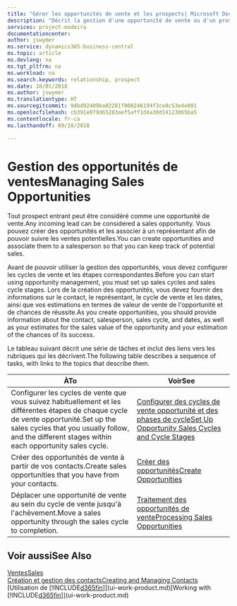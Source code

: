 ```yaml
---
title: "Gérer les opportunités de vente et les prospects| Microsoft Docs"
description: "Décrit la gestion d'une opportunité de vente ou d'un prospect entrant dans Business Central, et l'association de l'opportunité à un représentant pour effectuer le suivi des ventes potentielles."
services: project-madeira
documentationcenter: 
author: jswymer
ms.service: dynamics365-business-central
ms.topic: article
ms.devlang: na
ms.tgt_pltfrm: na
ms.workload: na
ms.search.keywords: relationship, prospect
ms.date: 10/01/2018
ms.author: jswymer
ms.translationtype: HT
ms.sourcegitcommit: 9dbd92409ba02281f008246194f3ce0c53e4e001
ms.openlocfilehash: cb391e079d65283aef5aff1d4a30d14123065ba5
ms.contentlocale: fr-ca
ms.lasthandoff: 09/28/2018

---
```

# <a name="managing-sales-opportunities"></a><span data-ttu-id="dfa0e-103">Gestion des opportunités de ventes</span><span class="sxs-lookup"><span data-stu-id="dfa0e-103">Managing Sales Opportunities</span></span>
<span data-ttu-id="dfa0e-104">Tout prospect entrant peut être considéré comme une opportunité de vente.</span><span class="sxs-lookup"><span data-stu-id="dfa0e-104">Any incoming lead can be considered a sales opportunity.</span></span> <span data-ttu-id="dfa0e-105">Vous pouvez créer des opportunités et les associer à un représentant afin de pouvoir suivre les ventes potentielles.</span><span class="sxs-lookup"><span data-stu-id="dfa0e-105">You can create opportunities and associate them to a salesperson so that you can keep track of potential sales.</span></span>

<span data-ttu-id="dfa0e-106">Avant de pouvoir utiliser la gestion des opportunités, vous devez configurer les cycles de vente et les étapes correspondantes.</span><span class="sxs-lookup"><span data-stu-id="dfa0e-106">Before you can start using opportunity management, you must set up sales cycles and sales cycle stages.</span></span> <span data-ttu-id="dfa0e-107">Lors de la création des opportunités, vous devez fournir des informations sur le contact, le représentant, le cycle de vente et les dates, ainsi que vos estimations en termes de valeur de vente de l'opportunité et de chances de réussite.</span><span class="sxs-lookup"><span data-stu-id="dfa0e-107">As you create opportunities, you should provide information about the contact, salesperson, sales cycle, and dates, as well as your estimates for the sales value of the opportunity and your estimation of the chances of its success.</span></span>

<span data-ttu-id="dfa0e-108">Le tableau suivant décrit une série de tâches et inclut des liens vers les rubriques qui les décrivent.</span><span class="sxs-lookup"><span data-stu-id="dfa0e-108">The following table describes a sequence of tasks, with links to the topics that describe them.</span></span>

| <span data-ttu-id="dfa0e-109">À</span><span class="sxs-lookup"><span data-stu-id="dfa0e-109">To</span></span> | <span data-ttu-id="dfa0e-110">Voir</span><span class="sxs-lookup"><span data-stu-id="dfa0e-110">See</span></span> |
| --- | --- |
| <span data-ttu-id="dfa0e-111">Configurer les cycles de vente que vous suivez habituellement et les différentes étapes de chaque cycle de vente opportunité.</span><span class="sxs-lookup"><span data-stu-id="dfa0e-111">Set up the sales cycles that you usually follow, and the different stages within each opportunity sales cycle.</span></span> |[<span data-ttu-id="dfa0e-112">Configurer des cycles de vente opportunité et des phases de cycle</span><span class="sxs-lookup"><span data-stu-id="dfa0e-112">Set Up Opportunity Sales Cycles and Cycle Stages</span></span>](marketing-how-setup-opportunity-sales-cycles-stages.md) |
| <span data-ttu-id="dfa0e-113">Créer des opportunités de vente à partir de vos contacts.</span><span class="sxs-lookup"><span data-stu-id="dfa0e-113">Create sales opportunities that you have from your contacts.</span></span> |[<span data-ttu-id="dfa0e-114">Créer des opportunités</span><span class="sxs-lookup"><span data-stu-id="dfa0e-114">Create Opportunities</span></span>](marketing-how-create-opportunities.md) |
| <span data-ttu-id="dfa0e-115">Déplacer une opportunité de vente au sein du cycle de vente jusqu'à l'achèvement.</span><span class="sxs-lookup"><span data-stu-id="dfa0e-115">Move a sales opportunity through the sales cycle to completion.</span></span> |[<span data-ttu-id="dfa0e-116">Traitement des opportunités de vente</span><span class="sxs-lookup"><span data-stu-id="dfa0e-116">Processing Sales Opportunities</span></span>](marketing-processing-sales-opportunities.md) |

## <a name="see-also"></a><span data-ttu-id="dfa0e-117">Voir aussi</span><span class="sxs-lookup"><span data-stu-id="dfa0e-117">See Also</span></span>
[<span data-ttu-id="dfa0e-118">Ventes</span><span class="sxs-lookup"><span data-stu-id="dfa0e-118">Sales</span></span>](sales-manage-sales.md)  
[<span data-ttu-id="dfa0e-119">Création et gestion des contacts</span><span class="sxs-lookup"><span data-stu-id="dfa0e-119">Creating and Managing Contacts</span></span>](marketing-contacts.md)  
<span data-ttu-id="dfa0e-120">[Utilisation de [!INCLUDE[d365fin](includes/d365fin_md.md)]](ui-work-product.md)</span><span class="sxs-lookup"><span data-stu-id="dfa0e-120">[Working with [!INCLUDE[d365fin](includes/d365fin_md.md)]](ui-work-product.md)</span></span>

